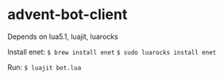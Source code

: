 # advent-bot-client

Depends on lua5.1, luajit, luarocks 

Install enet:
`$ brew install enet`
`$ sudo luarocks install enet`

Run:
`$ luajit bot.lua`